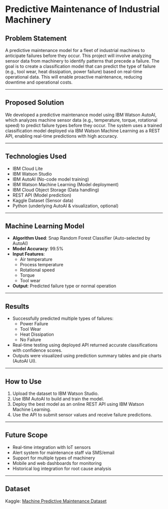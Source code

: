 #  Predictive Maintenance of Industrial Machinery

##  Problem Statement
A predictive maintenance model for a fleet of industrial machines to anticipate 
failures before they occur. This project will involve analyzing sensor data from machinery 
to identify patterns that precede a failure. The goal is to create a classification model that 
can predict the type of failure (e.g., tool wear, heat dissipation, power failure) based on 
real-time operational data. This will enable proactive maintenance, reducing downtime 
and operational costs. 

---

##  Proposed Solution
We developed a predictive maintenance model using IBM Watson AutoAI, which analyzes machine sensor data (e.g., temperature, torque, rotational speed) to predict failure types before they occur. The system uses a trained classification model deployed via IBM Watson Machine Learning as a REST API, enabling real-time predictions with high accuracy.

---

##  Technologies Used

- IBM Cloud Lite 
- IBM Watson Studio
- IBM AutoAI (No-code model training)
- IBM Watson Machine Learning (Model deployment)
- IBM Cloud Object Storage (Data handling)
- REST API (Model prediction)
- Kaggle Dataset (Sensor data)
- Python (underlying AutoAI & visualization, optional)


---

##  Machine Learning Model

- **Algorithm Used**: Snap Random Forest Classifier (Auto-selected by AutoAI)
- **Model Accuracy**: 99.5%
- **Input Features**:
  - Air temperature
  - Process temperature
  - Rotational speed
  - Torque
  - Tool wear
- **Output**: Predicted failure type or normal operation

---

##  Results

- Successfully predicted multiple types of failures:
  - Power Failure
  - Tool Wear
  - Heat Dissipation
  - No Failure
- Real-time testing using deployed API returned accurate classifications with confidence scores.
- Outputs were visualized using prediction summary tables and pie charts (AutoAI UI).

---

##  How to Use

1. Upload the dataset to IBM Watson Studio.
2. Use IBM AutoAI to build and train the model.
3. Deploy the best model as an online REST API using IBM Watson Machine Learning.
4. Use the API to submit sensor values and receive failure predictions.

---

##  Future Scope

- Real-time integration with IoT sensors
- Alert system for maintenance staff via SMS/email
- Support for multiple types of machinery
- Mobile and web dashboards for monitoring
- Historical log integration for root cause analysis

---

##  Dataset

Kaggle: [Machine Predictive Maintenance Dataset](https://www.kaggle.com/datasets/shivamb/machine-predictive-maintenance-classification)



